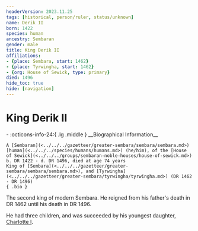 ```yaml
---
headerVersion: 2023.11.25
tags: [historical, person/ruler, status/unknown]
name: Derik II
born: 1422
species: human
ancestry: Sembaran
gender: male
title: King Derik II
affiliations:
- {place: Sembara, start: 1462}
- {place: Tyrwingha, start: 1462}
- {org: House of Sewick, type: primary}
died: 1496
hide_toc: true
hide: [navigation]
---
```

# King Derik II
<div class="grid cards ext-narrow-margin ext-one-column" markdown>
- :octicons-info-24:{ .lg .middle } __Biographical Information__

    A [Sembaran](<../../../gazetteer/greater-sembara/sembara/sembara.md>) [human](<../../../species/humans/humans.md>) (he/him), of the [House of Sewick](<../../../groups/sembaran-noble-houses/house-of-sewick.md>)  
    b. DR 1422 - d. DR 1496, died at age 74 years  
    King of [Sembara](<../../../gazetteer/greater-sembara/sembara/sembara.md>), and [Tyrwingha](<../../../gazetteer/greater-sembara/tyrwingha/tyrwingha.md>) (DR 1462 - DR 1496)  
    { .bio }

</div>


The second king of modern Sembara. He reigned from his father's death in DR 1462 until his death in DR 1496. 

He had three children, and was succeeded by his youngest daughter, [Charlotte I](<./charlotte-i.md>).







